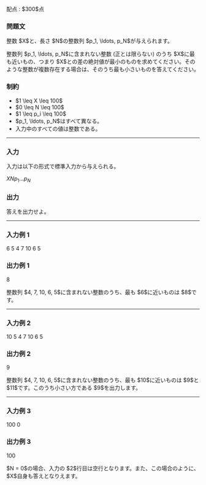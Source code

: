 
<div>

<span>

<span>

<p>
配点 : $300$点
</p>

<div>

<section>

### **問題文**

<p>
整数 $X$と、長さ $N$の整数列 $p_1, \ldots, p_N$が与えられます。
</p>

<p>
整数列 $p_1, \ldots, p_N$に含まれない整数 (正とは限らない) のうち $X$に最も近いもの、つまり $X$との差の絶対値が最小のものを求めてください。そのような整数が複数存在する場合は、そのうち最も小さいものを答えてください。
</p>

</section>

</div>

<div>

<section>

### **制約**

<ul>

<li>
$1 \leq X \leq 100$
</li>

<li>
$0 \leq N \leq 100$
</li>

<li>
$1 \leq p_i \leq 100$
</li>

<li>
$p_1, \ldots, p_N$はすべて異なる。
</li>

<li>
入力中のすべての値は整数である。
</li>

</ul>

</section>

</div>

---

<div>

<div>

<section>

### **入力**

<p>
入力は以下の形式で標準入力から与えられる。
</p>

<div>

$X$$N$$p_1$$...$$p_N$
</div>

</section>

</div>

<div>

<section>

### **出力**

<p>
答えを出力せよ。
</p>

</section>

</div>

</div>

---

<div>

<section>

### **入力例 1**

<div>

6 5
4 7 10 6 5

</div>

</section>

</div>

<div>

<section>

### **出力例 1**

<div>

8

</div>

<p>
整数列 $4, 7, 10, 6, 5$に含まれない整数のうち、最も $6$に近いものは $8$です。
</p>

</section>

</div>

---

<div>

<section>

### **入力例 2**

<div>

10 5
4 7 10 6 5

</div>

</section>

</div>

<div>

<section>

### **出力例 2**

<div>

9

</div>

<p>
整数列 $4, 7, 10, 6, 5$に含まれない整数のうち、最も $10$に近いものは $9$と $11$です。このうち小さい方である $9$を出力します。
</p>

</section>

</div>

---

<div>

<section>

### **入力例 3**

<div>

100 0


</div>

</section>

</div>

<div>

<section>

### **出力例 3**

<div>

100

</div>

<p>
$N = 0$の場合、入力の $2$行目は空行となります。また、この場合のように、$X$自身も答えとなりえます。
</p>

</section>

</div>

</span>

</span>

</div>
